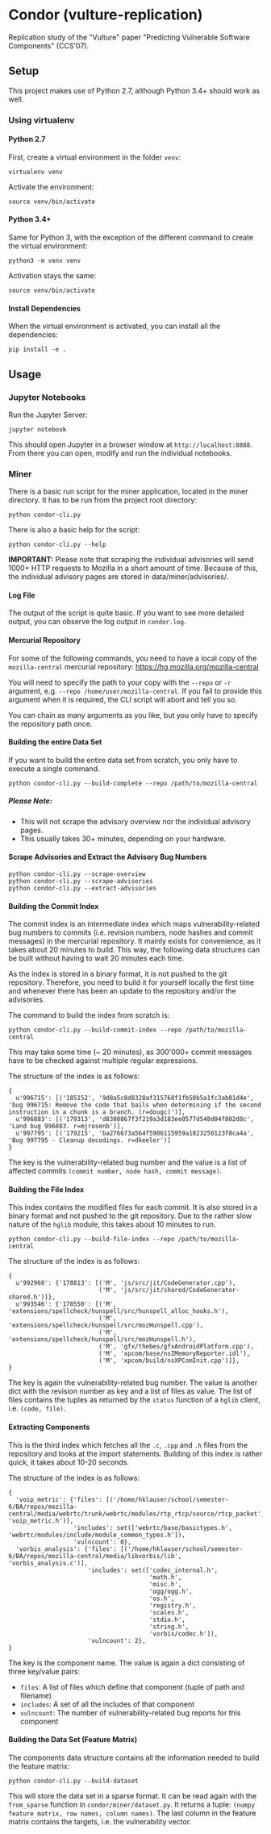 # Condor (vulture-replication)
Replication study of the "Vulture" paper "Predicting Vulnerable Software Components" (CCS'07).

## Setup
This project makes use of Python 2.7, although Python 3.4+ should work as well.

### Using virtualenv
#### Python 2.7
First, create a virtual environment in the folder `venv`:
```
virtualenv venv
```

Activate the environment:
```
source venv/bin/activate
```

#### Python 3.4+
Same for Python 3, with the exception of the different command to create the virtual environment:
```
python3 -m venv venv
```

Activation stays the same:
```
source venv/bin/activate
```

#### Install Dependencies
When the virtual environment is activated, you can install all the dependencies:
```
pip install -e .
```

## Usage
### Jupyter Notebooks
Run the Jupyter Server:
```
jupyter notebook
```
This should open Jupyter in a browser window at `http://localhost:8888`. From there you can open, modify and run the individual notebooks.

### Miner
There is a basic run script for the miner application, located in the miner directory. It has to be run from the project root directory:
```
python condor-cli.py
```

There is also a basic help for the script:
```
python condor-cli.py --help
```

**IMPORTANT:** Please note that scraping the individual advisories will send 1000+ HTTP requests to Mozilla in a short amount of time. Because of this, the individual advisory pages are stored in data/miner/advisories/.

#### Log File
The output of the script is quite basic. If you want to see more detailed output, you can
observe the log output in `condor.log`.

#### Mercurial Repository
For some of the following commands, you need to have a local copy of the `mozilla-central` mercurial repository: https://hg.mozilla.org/mozilla-central

You will need to specify the path to your copy with the `--repo` or `-r` argument, e.g. `--repo /home/user/mozilla-central`. If you fail to provide this argument when it is required, the CLI script will abort and tell you so.

You can chain as many arguments as you like, but you only have to specify the repository path once.

#### Building the entire Data Set
If you want to build the entire data set from scratch, you only have to execute a single command.
```
python condor-cli.py --build-complete --repo /path/to/mozilla-central
```
##### Please Note:
- This will not scrape the advisory overview nor the individual advisory pages.
- This usually takes 30+ minutes, depending on your hardware.

#### Scrape Advisories and Extract the Advisory Bug Numbers
```
python condor-cli.py --scrape-overview
python condor-cli.py --scrape-advisories
python condor-cli.py --extract-advisories
```

#### Building the Commit Index
The commit index is an intermediate index which maps vulnerability-related bug numbers to commits (i.e. revision numbers, node hashes and commit messages) in the mercurial repository. It mainly exists for convenience, as it takes about 20 minutes to build. This way, the following data structures can be built without having to wait 20 minutes each time.

As the index is stored in a binary format, it is not pushed to the git repository. Therefore, you need to build it for yourself locally the first time and whenever there has been an update to the repository and/or the advisories.

The command to build the index from scratch is:
```
python condor-cli.py --build-commit-index --repo /path/to/mozilla-central
```

This may take some time (~ 20 minutes), as 300'000+ commit messages have to be checked against multiple regular expressions.


The structure of the index is as follows:
```
{
  u'996715': [('185152', '9d8a5c8d8328af315768f1fb50b5a1fc3ab01d4e', 'bug 996715: Remove the code that bails when determining if the second instruction in a chunk is a branch. (r=dougc)')],
  u'996883': [('179313', 'd8300867f3f219a3d183ee0577d548d04f802d8c', 'Land bug 996883. r=mjrosenb')],
  u'997795': [('179215', 'ba276673a564f5906115959a1823250123f8ca4a', 'Bug 997795 - Cleanup decodings. r=dkeeler')]
}
```
The key is the vulnerability-related bug number and the value is a list of affected commits `(commit number, node hash, commit message)`.


#### Building the File Index
This index contains the modified files for each commit. It is also stored in a binary format and not pushed to the git repository. Due to the rather slow nature of the `hglib` module, this takes about 10 minutes to run.

```
python condor-cli.py --build-file-index --repo /path/to/mozilla-central
```

The structure of the index is as follows:
```
{
  u'992968': {'178813': [('M', 'js/src/jit/CodeGenerator.cpp'),
                         ('M', 'js/src/jit/shared/CodeGenerator-shared.h')]},
  u'993546': {'178550': [('M', 'extensions/spellcheck/hunspell/src/hunspell_alloc_hooks.h'),
                         ('M', 'extensions/spellcheck/hunspell/src/mozHunspell.cpp'),
                         ('M', 'extensions/spellcheck/hunspell/src/mozHunspell.h'),
                         ('M', 'gfx/thebes/gfxAndroidPlatform.cpp'),
                         ('M', 'xpcom/base/nsIMemoryReporter.idl'),
                         ('M', 'xpcom/build/nsXPComInit.cpp')]},
}
```
The key is again the vulnerability-related bug number. The value is another dict with the revision number as key and a list of files as value. The list of files contains the tuples as returned by the `status` function of a `hglib` client, i.e. `(code, file)`.


#### Extracting Components
This is the third index which fetches all the `.c`, `.cpp` and `.h` files from the repository and looks at the import statements. Building of this index is rather quick, it takes about 10-20 seconds.


The structure of the index is as follows:
```
{
  'voip_metric': {'files': [('/home/hklauser/school/semester-6/BA/repos/mozilla-central/media/webrtc/trunk/webrtc/modules/rtp_rtcp/source/rtcp_packet', 'voip_metric.h')],
                  'includes': set(['webrtc/base/basictypes.h', 'webrtc/modules/include/module_common_types.h']),
                  'vulncount': 0},
  'vorbis_analysis': {'files': [('/home/hklauser/school/semester-6/BA/repos/mozilla-central/media/libvorbis/lib', 'vorbis_analysis.c')],
                      'includes': set(['codec_internal.h',
                                       'math.h',
                                       'misc.h',
                                       'ogg/ogg.h',
                                       'os.h',
                                       'registry.h',
                                       'scales.h',
                                       'stdio.h',
                                       'string.h',
                                       'vorbis/codec.h']),
                      'vulncount': 2},
}
```
The key is the component name. The value is again a dict consisting of three key/value pairs:
- `files`: A list of files which define that component (tuple of path and filename)
- `includes`: A set of all the includes of that component
- `vulncount`: The number of vulnerability-related bug reports for this component


#### Building the Data Set (Feature Matrix)
The components data structure contains all the information needed to build the feature matrix:

```
python condor-cli.py --build-dataset
```

This will store the data set in a sparse format. It can be read again with the `from_sparse` function in `condor/miner/dataset.py`. It returns a tuple: `(numpy feature matrix, row names, column names)`. The last column in the feature matrix contains the targets, i.e. the vulnerability vector.
